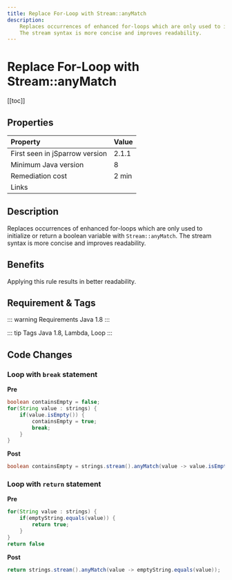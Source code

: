 ```yaml
---
title: Replace For-Loop with Stream::anyMatch
description:
    Replaces occurrences of enhanced for-loops which are only used to initialize or return a boolean variable with `Stream::anyMatch`. 
    The stream syntax is more concise and improves readability.
---
```


# Replace For-Loop with Stream::anyMatch

[[toc]]

## Properties

| Property                        | Value |
|:------------------------------- |:----- |
| First seen in jSparrow version  | 2.1.1 |
| Minimum Java version            | 8     |
| Remediation cost                | 2 min |
| Links                           |       |

## Description

Replaces occurrences of enhanced for-loops which are only used to initialize or return a boolean variable with `Stream::anyMatch`. 
The stream syntax is more concise and improves readability.

## Benefits
Applying this rule results in better readability.

## Requirement & Tags

::: warning Requirements
Java 1.8
:::

::: tip Tags
Java 1.8, Lambda, Loop
:::

## Code Changes

### Loop with `break` statement
__Pre__
```java
boolean containsEmpty = false;
for(String value : strings) {
    if(value.isEmpty()) {
        containsEmpty = true;
        break;
    }
}
```

__Post__
```java
boolean containsEmpty = strings.stream().anyMatch(value -> value.isEmpty());
```

### Loop with `return` statement
__Pre__
```java
for(String value : strings) {
    if(emptyString.equals(value)) {
        return true;
    }
}
return false
```

__Post__
```java
return strings.stream().anyMatch(value -> emptyString.equals(value));
```